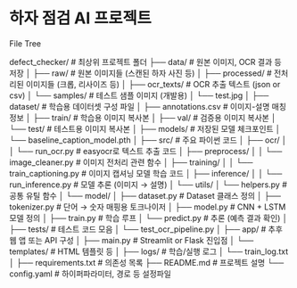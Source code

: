 # 하자 점검 AI 프로젝트

File Tree

defect_checker/                          # 최상위 프로젝트 폴더
├── data/                                # 원본 이미지, OCR 결과 등 저장
│   ├── raw/                             # 원본 이미지들 (스캔된 하자 사진 등)
│   ├── processed/                       # 전처리된 이미지들 (크롭, 리사이즈 등)
│   ├── ocr_texts/                       # OCR 추출 텍스트 (json or csv)
│   └── samples/                         # 테스트 샘플 이미지 (개발용)
│       └── test.jpg
│
├── dataset/                             # 학습용 데이터셋 구성 파일
│   ├── annotations.csv                  # 이미지-설명 매칭 정보
│   ├── train/                           # 학습용 이미지 복사본
│   ├── val/                             # 검증용 이미지 복사본
│   └── test/                            # 테스트용 이미지 복사본
│
├── models/                              # 저장된 모델 체크포인트
│   └── baseline_caption_model.pth
│
├── src/                                 # 주요 파이썬 코드
│   ├── ocr/
│   │   └── run_ocr.py                   # easyocr로 텍스트 추출 코드
│   ├── preprocess/
│   │   └── image_cleaner.py            # 이미지 전처리 관련 함수
│   ├── training/
│   │   └── train_captioning.py         # 이미지 캡셔닝 모델 학습 코드
│   ├── inference/
│   │   └── run_inference.py            # 모델 추론 (이미지 → 설명)
│   └── utils/
│       └── helpers.py                  # 공통 유틸 함수
│   └── model/
│       ├── dataset.py         # Dataset 클래스 정의
│       ├── tokenizer.py       # 단어 → 숫자 매핑용 토크나이저
│       ├── model.py           # CNN + LSTM 모델 정의
│       ├── train.py           # 학습 루프
│       └── predict.py         # 추론 (예측 결과 확인)
│
├── tests/                               # 테스트 코드 모음
│   └── test_ocr_pipeline.py
│
├── app/                                 # 추후 웹 앱 또는 API 구성
│   ├── main.py                          # Streamlit or Flask 진입점
│   └── templates/                       # HTML 템플릿 등
│
├── logs/                                # 학습/실행 로그
│   └── train_log.txt
│
├── requirements.txt                    # 의존성 목록
├── README.md                           # 프로젝트 설명
└── config.yaml                         # 하이퍼파라미터, 경로 등 설정파일